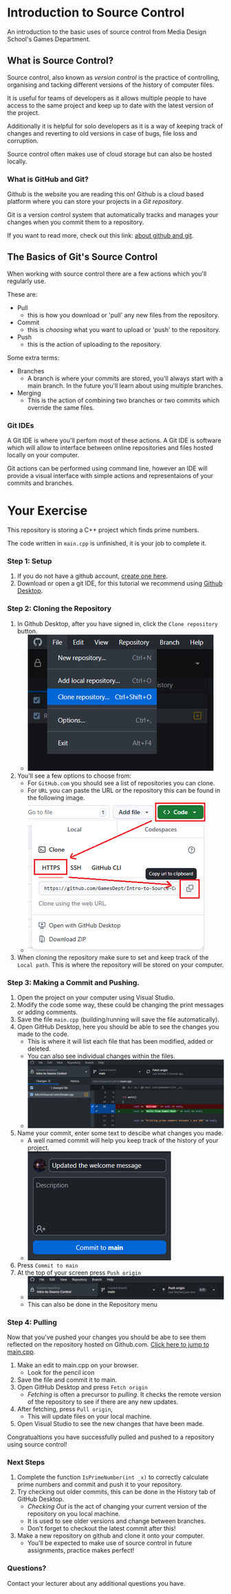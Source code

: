 # Introduction to Source Control
An introduction to the basic uses of source control from Media Design School's Games Department. 

## What is Source Control?
Source control, also known as <i>version control</i> is the practice of controlling, organising and tacking different versions of the history of computer files.

It is useful for teams of developers as it allows multiple people to have access to the same project and keep up to date with the latest version of the project.

Additionally it is helpful for solo developers as it is a way of keeping track of changes and reverting to old versions in case of bugs, file loss and corruption. 

Source control often makes use of cloud storage but can also be hosted locally.

### What is GitHub and Git?
Github is the website you are reading this on! Github is a cloud based platform where you can store your projects in a <i>Git repository</i>. 

Git is a version control system that automatically tracks and manages your changes when you commit them to a repository. 

If you want to read more, check out this link: [about github and git](https://docs.github.com/en/get-started/start-your-journey/about-github-and-git).

## The Basics of Git's Source Control
When working with source control there are a few actions which you'll regularly use. 

These are:
- Pull
    - this is how you download or 'pull' any new files from the repository.
- Commit
    - this is <i>choosing</i> what you want to upload or 'push' to the repository. 
- Push
    - this is the action of uploading to the repository.

Some extra terms:
- Branches
    - A branch is where your commits are stored, you'll always start with a main branch. In the future you'll learn about using multiple branches.
- Merging
    - This is the action of combining two branches or two commits which override the same files. 

### Git IDEs
A Git IDE is where you'll perfom most of these actions. A Git IDE is software which will allow to interface between online repositories and files hosted locally on your computer.

Git actions can be performed using command line, however an IDE will provide a visual interface with simple actions and representaions of your commits and branches. 

# Your Exercise
This repository is storing a C++ project which finds prime numbers. 

The code written in `main.cpp` is unfinished, it is your job to complete it. 

### Step 1: Setup 
1. If you do not have a github account, [create one here](https://github.com/signup). 
2. Download or open a git IDE, for this tutorial we recommend using [Github Desktop](https://desktop.github.com/download/). 

### Step 2: Cloning the Repository
1. In Github Desktop, after you have signed in, click the `Clone repository` button.
   - ![clone Github Desktop](resources/cloneLocal.png)
2. You'll see a few options to choose from: 
   - For `GitHub.com` you should see a list of repositories you can clone.
   - For `URL` you can paste the URL or the repository this can be found in the following image. 
   - ![clone Github online](resources/cloneRepo.png)
3. When cloning the repository make sure to set and keep track of the `Local path`. This is where the repository will be stored on your computer. 

### Step 3: Making a Commit and Pushing.
1. Open the project on your computer using Visual Studio.
2. Modify the code some way, these could be changing the print messages or adding comments. 
3. Save the file `main.cpp` (building/running will save the file automatically). 
4. Open GitHub Desktop, here you should be able to see the changes you made to the code. 
   - This is where it will list each file that has been modified, added or deleted. 
   - You can also see individual changes within the files.
   - ![changes in github desktop](resources/changes.png)
5. Name your commit, enter some text to descibe what changes you made. 
   - A well named commit will help you keep track of the history of your project.
   - ![Commit naming](resources/commit.png)
6. Press `Commit to main`
7. At the top of your screen press `Push origin`
   - ![push origin](resources/push.png)
   - This can also be done in the Repository menu

### Step 4: Pulling
Now that you've pushed your changes you should be abe to see them reflected on the repository hosted on Github.com. [Click here to jump to main.cpp](IntroToSourceControl/main.cpp).

1. Make an edit to main.cpp on your browser. 
   - Look for the pencil icon
2. Save the file and commit it to main.
3. Open GitHub Desktop and press `Fetch origin`
   - <i>Fetching</i> is often a precursor to <i>pulling</i>. It checks the remote version of the repository to see if there are any new updates. 
4. After fetching, press `Pull origin`, 
   - This will update files on your local machine. 
5. Open Visual Studio to see the new changes that have been made.

Congratualtions you have successfully pulled and pushed to a repository using source control! 

### Next Steps
1. Complete the function `IsPrimeNumber(int _x)` to correctly calculate prime numbers and commit and push it to your repository.
2. Try checking out older commits, this can be done in the History tab of GitHub Desktop. 
   - <i>Checking Out</i> is the act of changing your current version of the repository on you local machine. 
   - It is used to see older versions and change between branches. 
   - Don't forget to checkout the latest commit after this!
3. Make a new repository on github and clone it onto your computer. 
   - You'll be expected to make use of source control in future assignments, practice makes perfect! 

### Questions?
Contact your lecturer about any additional questions you have.